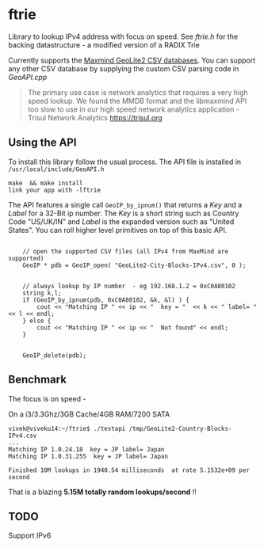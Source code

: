 # ftrie
Library to lookup IPv4 address with focus on speed. See _ftrie.h_ for the backing datastructure - a modified version of a RADIX Trie 

Currently supports the [Maxmind GeoLite2 CSV databases](https://dev.maxmind.com/geoip/geoip2/geolite2/). You can support any other CSV database by supplying the custom CSV parsing code in _GeoAPI.cpp_

> The primary use case is network analytics that requires a very high speed lookup. We found the MMDB format and the libmaxmind API too slow to use in our high speed network analytics application -   Trisul Network Analytics https://trisul.org 

## Using the API 

To install this library follow the usual process. The API file is installed in `/usr/local/include/GeoAPI.h`

```
make  && make install
link your app with -lftrie 
```

The API features a  single call `GeoIP_by_ipnum()`  that returns a _Key_  and a _Label_  for a 32-Bit ip number. The _Key_ is a short string such as Country Code "US/UK/IN" and _Label_ is the expanded version such as "United States". You can roll higher level primitives on top of this basic API. 

````

	// open the supported CSV files (all IPv4 from MaxMind are supported) 
	GeoIP * pdb = GeoIP_open( "GeoLite2-City-Blocks-IPv4.csv", 0 );


	// always lookup by IP number  - eg 192.168.1.2 = 0xC0A80102 
	string k,l;
	if (GeoIP_by_ipnum(pdb, 0xC0A80102, &k, &l) ) {
		cout << "Matching IP " << ip << "  key = "  << k << " label= " << l << endl;
	} else {
		cout << "Matching IP " << ip << "  Not found" << endl;
	}
	

	GeoIP_delete(pdb);

````


## Benchmark

The focus is on speed - 

On a i3/3.3Ghz/3GB Cache/4GB RAM/7200 SATA


````
vivek@viveku14:~/ftrie$ ./testapi /tmp/GeoLite2-Country-Blocks-IPv4.csv 
...
Matching IP 1.0.24.18  key = JP label= Japan
Matching IP 1.0.31.255  key = JP label= Japan

Finished 10M lookups in 1940.54 milliseconds  at rate 5.1532e+09 per second

````

That is a blazing **5.15M totally random lookups/second**  !! 



## TODO 

Support IPv6 
